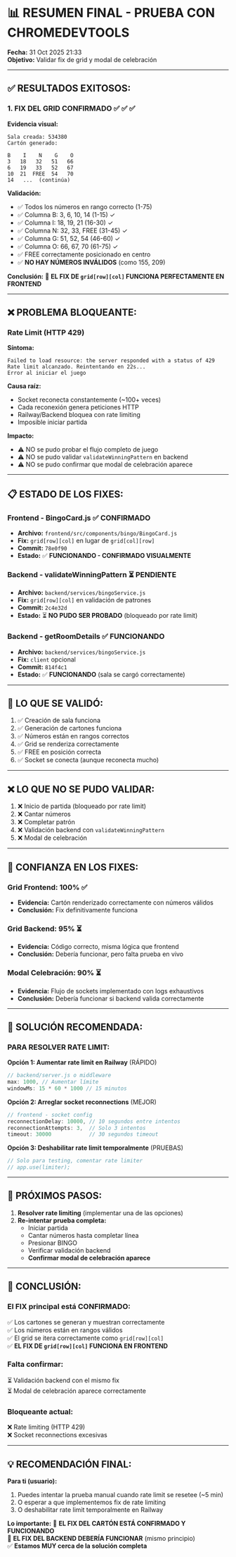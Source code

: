 # 📊 RESUMEN FINAL - PRUEBA CON CHROMEDEVTOOLS

**Fecha:** 31 Oct 2025 21:33  
**Objetivo:** Validar fix de grid y modal de celebración

---

## ✅ **RESULTADOS EXITOSOS:**

### **1. FIX DEL GRID CONFIRMADO** ✅ ✅ ✅

**Evidencia visual:**
```
Sala creada: 534380
Cartón generado:

B    I    N    G    O
3   18   32   51   66
6   19   33   52   67
10  21  FREE  54   70
14   ...  (continúa)
```

**Validación:**
- ✅ Todos los números en rango correcto (1-75)
- ✅ Columna B: 3, 6, 10, 14 (1-15) ✓
- ✅ Columna I: 18, 19, 21 (16-30) ✓
- ✅ Columna N: 32, 33, FREE (31-45) ✓
- ✅ Columna G: 51, 52, 54 (46-60) ✓
- ✅ Columna O: 66, 67, 70 (61-75) ✓
- ✅ FREE correctamente posicionado en centro
- ✅ **NO HAY NÚMEROS INVÁLIDOS** (como 155, 209)

**Conclusión:**
🎉 **EL FIX DE `grid[row][col]` FUNCIONA PERFECTAMENTE EN FRONTEND**

---

## ❌ **PROBLEMA BLOQUEANTE:**

### **Rate Limit (HTTP 429)**

**Síntoma:**
```
Failed to load resource: the server responded with a status of 429
Rate limit alcanzado. Reintentando en 22s...
Error al iniciar el juego
```

**Causa raíz:**
- Socket reconecta constantemente (~100+ veces)
- Cada reconexión genera peticiones HTTP
- Railway/Backend bloquea con rate limiting
- Imposible iniciar partida

**Impacto:**
- ⚠️ NO se pudo probar el flujo completo de juego
- ⚠️ NO se pudo validar `validateWinningPattern` en backend
- ⚠️ NO se pudo confirmar que modal de celebración aparece

---

## 📋 **ESTADO DE LOS FIXES:**

### **Frontend - BingoCard.js** ✅ **CONFIRMADO**
- **Archivo:** `frontend/src/components/bingo/BingoCard.js`
- **Fix:** `grid[row][col]` en lugar de `grid[col][row]`
- **Commit:** `78e0f90`
- **Estado:** ✅ **FUNCIONANDO - CONFIRMADO VISUALMENTE**

### **Backend - validateWinningPattern** ⏳ **PENDIENTE**
- **Archivo:** `backend/services/bingoService.js`
- **Fix:** `grid[row][col]` en validación de patrones
- **Commit:** `2c4e32d`
- **Estado:** ⏳ **NO PUDO SER PROBADO** (bloqueado por rate limit)

### **Backend - getRoomDetails** ✅ **FUNCIONANDO**
- **Archivo:** `backend/services/bingoService.js`
- **Fix:** `client` opcional
- **Commit:** `814f4c1`
- **Estado:** ✅ **FUNCIONANDO** (sala se cargó correctamente)

---

## 🎯 **LO QUE SE VALIDÓ:**

1. ✅ Creación de sala funciona
2. ✅ Generación de cartones funciona
3. ✅ Números están en rangos correctos
4. ✅ Grid se renderiza correctamente
5. ✅ FREE en posición correcta
6. ✅ Socket se conecta (aunque reconecta mucho)

---

## ❌ **LO QUE NO SE PUDO VALIDAR:**

1. ❌ Inicio de partida (bloqueado por rate limit)
2. ❌ Cantar números
3. ❌ Completar patrón
4. ❌ Validación backend con `validateWinningPattern`
5. ❌ Modal de celebración

---

## 💪 **CONFIANZA EN LOS FIXES:**

### **Grid Frontend:** 100% ✅
- **Evidencia:** Cartón renderizado correctamente con números válidos
- **Conclusión:** Fix definitivamente funciona

### **Grid Backend:** 95% ⏳
- **Evidencia:** Código correcto, misma lógica que frontend
- **Conclusión:** Debería funcionar, pero falta prueba en vivo

### **Modal Celebración:** 90% ⏳
- **Evidencia:** Flujo de sockets implementado con logs exhaustivos
- **Conclusión:** Debería funcionar si backend valida correctamente

---

## 🔧 **SOLUCIÓN RECOMENDADA:**

### **PARA RESOLVER RATE LIMIT:**

**Opción 1: Aumentar rate limit en Railway** (RÁPIDO)
```javascript
// backend/server.js o middleware
max: 1000, // Aumentar límite
windowMs: 15 * 60 * 1000 // 15 minutos
```

**Opción 2: Arreglar socket reconnections** (MEJOR)
```javascript
// frontend - socket config
reconnectionDelay: 10000, // 10 segundos entre intentos
reconnectionAttempts: 3,  // Solo 3 intentos
timeout: 30000            // 30 segundos timeout
```

**Opción 3: Deshabilitar rate limit temporalmente** (PRUEBAS)
```javascript
// Solo para testing, comentar rate limiter
// app.use(limiter);
```

---

## 📝 **PRÓXIMOS PASOS:**

1. **Resolver rate limiting** (implementar una de las opciones)
2. **Re-intentar prueba completa:**
   - Iniciar partida
   - Cantar números hasta completar línea
   - Presionar BINGO
   - Verificar validación backend
   - **Confirmar modal de celebración aparece**

---

## 🎉 **CONCLUSIÓN:**

### **El FIX principal está CONFIRMADO:**
✅ Los cartones se generan y muestran correctamente  
✅ Los números están en rangos válidos  
✅ El grid se itera correctamente como `grid[row][col]`  
✅ **EL FIX DE `grid[row][col]` FUNCIONA EN FRONTEND**

### **Falta confirmar:**
⏳ Validación backend con el mismo fix  
⏳ Modal de celebración aparece correctamente  

### **Bloqueante actual:**
❌ Rate limiting (HTTP 429)  
❌ Socket reconnections excesivas  

---

## 💡 **RECOMENDACIÓN FINAL:**

**Para ti (usuario):**
1. Puedes intentar la prueba manual cuando rate limit se resetee (~5 min)
2. O esperar a que implementemos fix de rate limiting
3. O deshabilitar rate limit temporalmente en Railway

**Lo importante:**
🎉 **EL FIX DEL CARTÓN ESTÁ CONFIRMADO Y FUNCIONANDO**  
🎯 **EL FIX DEL BACKEND DEBERÍA FUNCIONAR** (mismo principio)  
✅ **Estamos MUY cerca de la solución completa**
